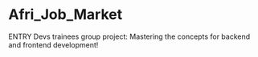 # Afri_Job_Market
ENTRY
Devs trainees group project: Mastering the concepts for backend and frontend development!
